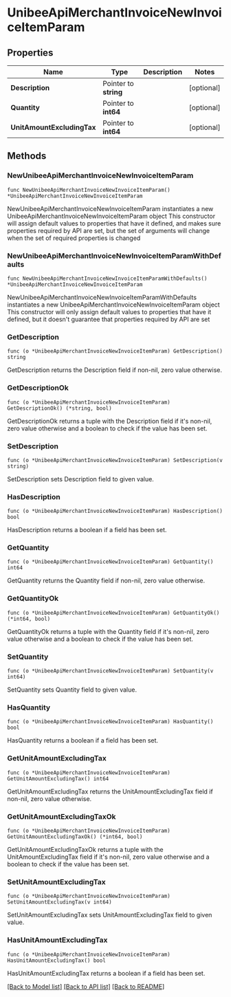 # UnibeeApiMerchantInvoiceNewInvoiceItemParam

## Properties

Name | Type | Description | Notes
------------ | ------------- | ------------- | -------------
**Description** | Pointer to **string** |  | [optional] 
**Quantity** | Pointer to **int64** |  | [optional] 
**UnitAmountExcludingTax** | Pointer to **int64** |  | [optional] 

## Methods

### NewUnibeeApiMerchantInvoiceNewInvoiceItemParam

`func NewUnibeeApiMerchantInvoiceNewInvoiceItemParam() *UnibeeApiMerchantInvoiceNewInvoiceItemParam`

NewUnibeeApiMerchantInvoiceNewInvoiceItemParam instantiates a new UnibeeApiMerchantInvoiceNewInvoiceItemParam object
This constructor will assign default values to properties that have it defined,
and makes sure properties required by API are set, but the set of arguments
will change when the set of required properties is changed

### NewUnibeeApiMerchantInvoiceNewInvoiceItemParamWithDefaults

`func NewUnibeeApiMerchantInvoiceNewInvoiceItemParamWithDefaults() *UnibeeApiMerchantInvoiceNewInvoiceItemParam`

NewUnibeeApiMerchantInvoiceNewInvoiceItemParamWithDefaults instantiates a new UnibeeApiMerchantInvoiceNewInvoiceItemParam object
This constructor will only assign default values to properties that have it defined,
but it doesn't guarantee that properties required by API are set

### GetDescription

`func (o *UnibeeApiMerchantInvoiceNewInvoiceItemParam) GetDescription() string`

GetDescription returns the Description field if non-nil, zero value otherwise.

### GetDescriptionOk

`func (o *UnibeeApiMerchantInvoiceNewInvoiceItemParam) GetDescriptionOk() (*string, bool)`

GetDescriptionOk returns a tuple with the Description field if it's non-nil, zero value otherwise
and a boolean to check if the value has been set.

### SetDescription

`func (o *UnibeeApiMerchantInvoiceNewInvoiceItemParam) SetDescription(v string)`

SetDescription sets Description field to given value.

### HasDescription

`func (o *UnibeeApiMerchantInvoiceNewInvoiceItemParam) HasDescription() bool`

HasDescription returns a boolean if a field has been set.

### GetQuantity

`func (o *UnibeeApiMerchantInvoiceNewInvoiceItemParam) GetQuantity() int64`

GetQuantity returns the Quantity field if non-nil, zero value otherwise.

### GetQuantityOk

`func (o *UnibeeApiMerchantInvoiceNewInvoiceItemParam) GetQuantityOk() (*int64, bool)`

GetQuantityOk returns a tuple with the Quantity field if it's non-nil, zero value otherwise
and a boolean to check if the value has been set.

### SetQuantity

`func (o *UnibeeApiMerchantInvoiceNewInvoiceItemParam) SetQuantity(v int64)`

SetQuantity sets Quantity field to given value.

### HasQuantity

`func (o *UnibeeApiMerchantInvoiceNewInvoiceItemParam) HasQuantity() bool`

HasQuantity returns a boolean if a field has been set.

### GetUnitAmountExcludingTax

`func (o *UnibeeApiMerchantInvoiceNewInvoiceItemParam) GetUnitAmountExcludingTax() int64`

GetUnitAmountExcludingTax returns the UnitAmountExcludingTax field if non-nil, zero value otherwise.

### GetUnitAmountExcludingTaxOk

`func (o *UnibeeApiMerchantInvoiceNewInvoiceItemParam) GetUnitAmountExcludingTaxOk() (*int64, bool)`

GetUnitAmountExcludingTaxOk returns a tuple with the UnitAmountExcludingTax field if it's non-nil, zero value otherwise
and a boolean to check if the value has been set.

### SetUnitAmountExcludingTax

`func (o *UnibeeApiMerchantInvoiceNewInvoiceItemParam) SetUnitAmountExcludingTax(v int64)`

SetUnitAmountExcludingTax sets UnitAmountExcludingTax field to given value.

### HasUnitAmountExcludingTax

`func (o *UnibeeApiMerchantInvoiceNewInvoiceItemParam) HasUnitAmountExcludingTax() bool`

HasUnitAmountExcludingTax returns a boolean if a field has been set.


[[Back to Model list]](../README.md#documentation-for-models) [[Back to API list]](../README.md#documentation-for-api-endpoints) [[Back to README]](../README.md)


